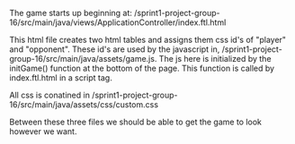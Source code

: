 The game starts up beginning at: /sprint1-project-group-16/src/main/java/views/ApplicationController/index.ftl.html

This html file creates two html tables and assigns them css id's of "player" and "opponent". These id's are used by the javascript in, /sprint1-project-group-16/src/main/java/assets/game.js.
The js here is initialized by the initGame() function at the bottom of the page. This function is called by index.ftl.html in a script tag.

All css is conatined in /sprint1-project-group-16/src/main/java/assets/css/custom.css

Between these three files we should be able to get the game to look however we want.  
